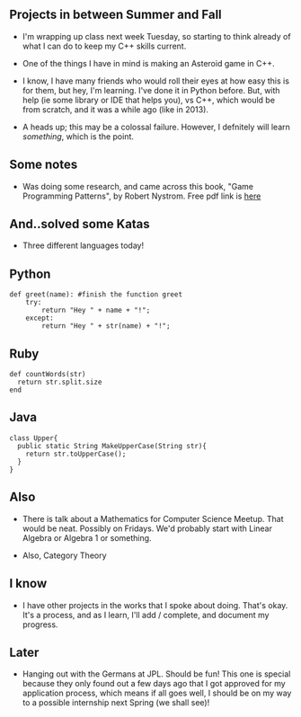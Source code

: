 ## Projects in between Summer and Fall

- I'm wrapping up class next week Tuesday,
  so starting to think already of what I can 
  do to keep my C++ skills current.
  
- One of the things I have in mind is making
  an Asteroid game in C++.
  
- I know, I have many friends who would roll their 
  eyes at how easy this is for them, but hey,
  I'm learning. I've done it in Python before. 
  But, with help (ie some library or IDE that helps you),
  vs C++, which would be from scratch, 
  and it was a while ago (like in 2013).
  
- A heads up; this may be a colossal failure.
  However, I defnitely will learn *something*, which is the point.
  
## Some notes

- Was doing some research, and came across this book,
  "Game Programming Patterns", by Robert Nystrom. 
  Free pdf link is [here](http://gameprogrammingpatterns.com/sample.pdf)
  
## And..solved some Katas

- Three different languages today! 

## Python
```
def greet(name): #finish the function greet
    try:
        return "Hey " + name + "!";
    except:
        return "Hey " + str(name) + "!";
```

## Ruby 

```
def countWords(str)
  return str.split.size
end
```

## Java
```
class Upper{
  public static String MakeUpperCase(String str){
    return str.toUpperCase();
  }
}
```

## Also

- There is talk about a Mathematics for Computer Science Meetup.
  That would be neat. Possibly on Fridays. We'd probably start
  with Linear Algebra or Algebra 1 or something. 
  
- Also, Category Theory 

## I know

- I have other projects in the works that I spoke about doing.
  That's okay. It's a process, and as I learn, I'll add / complete,
  and document my progress.
  
## Later

- Hanging out with the Germans at JPL. Should be fun! 
  This one is special because they only found out a few 
  days ago that I got approved for my application process,
  which means if all goes well, I should be on my way to 
  a possible internship next Spring (we shall see)!
  
  
 
